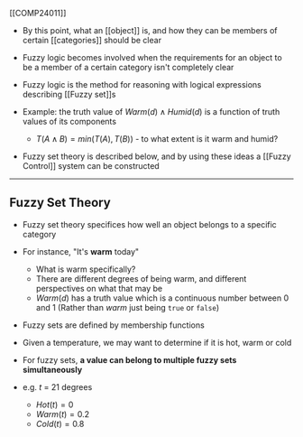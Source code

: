 [[COMP24011]]

- By this point, what an [[object]] is, and how they can be members of certain [[categories]] should be clear
- Fuzzy logic becomes involved when the requirements for an object to be a member of a certain category isn't completely clear

- Fuzzy logic is the method for reasoning with logical expressions describing [[Fuzzy set]]s
- Example: the truth value of $Warm(d) \land Humid(d)$ is a function of truth values of its components
	- $T(A\land B) = min(T(A),T(B))$ - to what extent is it warm and humid?

- Fuzzy set theory is described below, and by using these ideas a [[Fuzzy Control]] system can be constructed

***
## Fuzzy Set Theory

- Fuzzy set theory specifices how well an object belongs to a specific category
- For instance, "It's **warm** today"
	- What is warm specifically?
	- There are different degrees of being warm, and different perspectives on what that may be
	- $Warm(d)$ has a truth value which is a continuous number between 0 and 1 (Rather than $warm$ just being `true` or `false`)

- Fuzzy sets are defined by membership functions
- Given a temperature, we may want to determine if it is hot, warm or cold
- For fuzzy sets, **a value can belong to multiple fuzzy sets simultaneously**

- e.g. $t$ = 21 degrees
	- $Hot(t) = 0$
	- $Warm(t) = 0.2$
	- $Cold(t) = 0.8$

